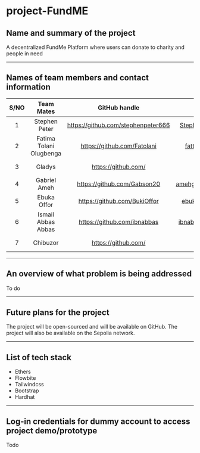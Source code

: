 # project-FundME

## Name and summary of the project
A decentralized FundMe Platform where users can donate to charity and people in need

___

## Names of team members and contact information

<!-- Tables -->
| S/NO | Team Mates | GitHub handle | Email | Role |
| :---: | :---: | :---: | :---: | :---: |
| 1 | Stephen Peter | <https://github.com/stephenpeter666> | <Stephenp672@gmail.com> | Blockchain Developer |
| 2 | Fatima Tolani Olugbenga | <https://github.com/Fatolani> | <fattytolani@gmail.com> | Frontend Developer |
| 3 | Gladys | <https://github.com/> | <@gmail.com> | UIUX design |
| 4 | Gabriel Ameh | <https://github.com/Gabson20> |  <amehgabriel445@gmail.com> | Frontend Developer |
| 5 | Ebuka Offor | <https://github.com/BukiOffor> | <ebuka2264@yahoo.com> | project Lead |
| 6 | Ismail Abbas Abbas  | <https://github.com/ibnabbas> | <ibnabbas1981@gmail.com> | Frontend Developer |
| 7 | Chibuzor | <https://github.com/> | <@yahoo.com> | Content Writer |



___


## An overview of what problem is being addressed

To do

___


## Future plans for the project

The project will be open-sourced and will be available on GitHub. The project will also be available on the Sepolia network.

___

## List of tech stack

- Ethers
- Flowbite
- Tailwindcss
- Bootstrap
- Hardhat
  

___

## Log-in credentials for dummy account to access project demo/prototype

Todo